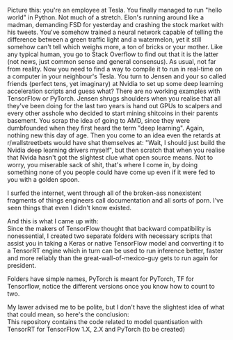 Picture this: you're an employee at Tesla. You finally managed to run "hello world" in Python. Not much of a stretch. Elon's running around like a madman, demanding FSD for yesterday and crashing the stock market with his tweets. You've somehow trained a neural network capable of telling the difference between a green traffic light and a watermelon, yet it still somehow can't tell which weighs more, a ton of bricks or your mother. Like any typical human, you go to Stack Overflow to find out that it is the latter (not news, just common sense and general consensus). As usual, not far from reality. Now you need to find a way to compile it to run in real-time on a computer in your neighbour's Tesla. You turn to Jensen and your so called friends (perfect tens, yet imaginary) at Nvidia to set up some deep learning acceleration scripts and guess what? There are no working examples with TensorFlow or PyTorch. Jensen shrugs shoulders when you realise that all they've been doing for the last two years is hand out GPUs to scalpers and every other asshole who decided to start mining shitcoins in their parents basement. You scrap the idea of going to AMD, since they were dumbfounded when they first heard the term "deep learning". Again, nothing new this day of age. Then you come to an idea even the retards at r/wallstreetbets would have shat themselves at: "Wait, I should just build the Nvidia deep learning drivers myself", but then scratch that when you realise that Nvida hasn't got the slightest clue what open source means. Not to worry, you miserable sack of shit, that's where I come in, by doing something none of you people could have come up even if it were fed to you with a golden spoon.

I surfed the internet, went through all of the broken-ass nonexistent fragments of things engineers call documentation and all sorts of porn. I've seen things that even I didn't know existed.

And this is what I came up with:  
Since the makers of TensorFlow thought that backward compatibility is nonessential, I created two separate folders with necessary scripts that assist you in taking a Keras or native TensorFlow model and converting it to a TensorRT engine which in turn can be used to run inference better, faster and more reliably than the great-wall-of-mexico-guy gets to run again for president.

Folders have simple names, PyTorch is meant for PyTorch, TF for Tensorflow, notice the different versions once you know how to count to two.

My lawer advised me to be polite, but I don't have the slightest idea of what that could mean, so here's the conclusion:  
This repository contains the code related to model quantisation with TensorRT for TensorFlow 1.X, 2.X and PyTorch (to be created)